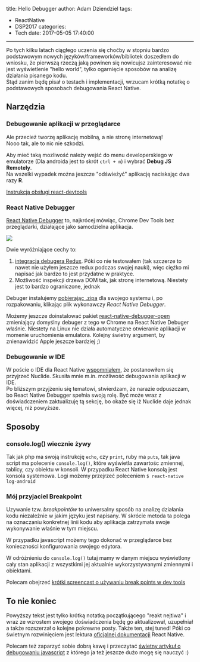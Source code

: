 title: Hello Debugger
author: Adam Dziendziel
tags:
  - ReactNative
  - DSP2017
categories:
  - Tech
date: 2017-05-05 17:40:00
---
Po tych kilku latach ciągłego uczenia się choćby w stopniu bardzo podstawowym nowych języków/frameworków/bibliotek doszedłem do wniosku, że pierwszą rzeczą jaką powinen się nowicujsz zainteresować nie jest wyświetlenie "hello world", tylko ogarnięcie sposobów na analizę działania pisanego kodu.    
Stąd zanim będę pisał o testach i implementacji, wrzucam krótką notatkę o podstawowych sposobach debugowania React Native.

## Narzędzia

### Debugowanie aplikacji w przeglądarce

Ale przecież tworzę aplikację mobilną, a nie stronę internetową!   
Nooo tak, ale to nic nie szkodzi.

Aby mieć taką mozliwość należy wejść do menu developerskiego w emulatorze (Dla androida jest to skrót `ctrl + m`) i wybrać __Debug JS Remotely__.   
Na wszelki wypadek można jeszcze "odświeżyć" aplikację naciskając dwa razy __R__.

 
[Instrukcja obsługi react-devtools](https://github.com/facebook/react-devtools/blob/master/packages/react-devtools/README.md)

### React Native Debugger

[React Native Debugger](https://github.com/jhen0409/react-native-debugger) to, najkrócej mówiąc, Chrome Dev Tools bez przeglądarki, działające jako samodzielna aplikacja.

![](/images/emulator-plus-rn-debugger.jpg)


Dwie wyróżniające cechy to:
1. [integracja debugera Redux](https://github.com/jhen0409/react-native-debugger/blob/master/docs/redux-devtools-integration.md). Póki co nie testowałem (tak szczerze to nawet nie użyłem jeszcze redux podczas swojej nauki), więc ciężko mi napisać jak bardzo to jest przydatne w praktyce.
2. Możliwość inspekcji drzewa DOM tak, jak stronę internetową. Niestety jest to bardzo ograniczone, jednak 

Debuger instalujemy [pobierając .zipa](https://github.com/jhen0409/react-native-debugger/releases) dla swojego systemu i, po rozpakowaniu, klikając plik wykonawczy _React Native Debugger_.

Możemy jeszcze doinstalować pakiet [react-native-debugger-open](https://github.com/jhen0409/react-native-debugger/tree/master/npm-package) zmieniający domyślny debuger z tego w Chrome na React Native Debuger właśnie. Niestety na Linux nie działa automatyczne otwieranie aplikacji w momenie uruchomienia emulatora. Kolejny świetny argument, by znienawidzić Apple jeszcze bardziej ;)


### Debugowanie w IDE
W poście o IDE dla React Native [wspomniałem](/IDEalny-edytor-dla-react-native), że postanowiłem się przyjrzeć Nuclide. Skusiła mnie m.in. możliwość debugowania aplikacji w IDE.    
Po bliższym przyjżeniu się tematowi, stwierdzam, że narazie odpuszczam, bo React Native Debugger spełnia swoją rolę. Być może wraz z doświadczeniem zaktualizuję tą sekcję, bo okaże się iż Nuclide daje jednak więcej, niż powyższe.

## Sposoby


### console.log() wiecznie żywy
Tak jak php ma swoją instrukcję `echo`, czy `print`, ruby ma `puts`, tak java script ma polecenie `console.log()`, które wyświetla zawartośc zmiennej, tablicy, czy obiektu w konsoli. W przypadku React Native konsolą jest konsola systemowa. Logi możemy przejrzeć poleceniem `$ react-native log-android` 

### Mój przyjaciel Breakpoint

Uzywanie tzw. _breakpointów_ to uniwersalny sposób na analizę działania kodu niezależnie w jakim języku jest napisany.  W skrócie metoda ta polega na oznaczaniu konkretnej linii kodu aby aplikacja zatrzymała swoje wykonywanie właśnie w tym miejscu.

W przypadku javascript możemy tego dokonać w przeglądarce bez konieczności konfigurowania swojego edytora.

W odróżnieniu do `console.log()` tutaj mamy w danym miejscu wyświetlony cały stan aplikacji z wszystkimi jej aktualnie wykorzystywanymi zmiennymi i obiektami.

Polecam obejrzeć [krótki screencast o używaniu break points w dev tools](https://egghead.io/lessons/react-using-the-chrome-debugger-to-set-breakpoints-in-react-native)  

## To nie koniec
Powyższy tekst jest tylko krótką notatką początkującego "reakt nejtiwa" i wraz ze wzrostem swojego doświadczenia będę go aktualizował, uzupełniał a także rozszerzał o kolejne pokrewne  posty. Także ten, stej tuned!
Póki co świetnym rozwinięciem jest lektura [oficjalnej dokumentacji](https://facebook.github.io/react-native/docs/debugging.html) React Native.

Polecam też zaparzyć sobie dobrą kawę i przeczytać [świetny artykuł o debugowaniu javascript](https://css-tricks.com/debugging-tips-tricks/) z którego ja też jeszcze dużo mogę się nauczyć :)